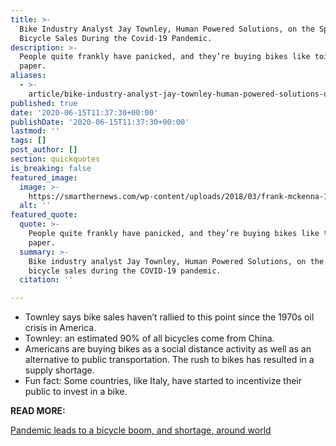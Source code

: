 ```yaml
---
title: >-
  Bike Industry Analyst Jay Townley, Human Powered Solutions, on the Spike in
  Bicycle Sales During the Covid-19 Pandemic.
description: >-
  People quite frankly have panicked, and they’re buying bikes like toilet
  paper.
aliases:
  - >-
    article/bike-industry-analyst-jay-townley-human-powered-solutions-on-the-spike-in-bicycle-sales-during-the-covid-19-pandemic/
published: true
date: '2020-06-15T11:37:30+00:00'
publishDate: '2020-06-15T11:37:30+00:00'
lastmod: ''
tags: []
post_author: []
section: quickquotes
is_breaking: false
featured_image:
  image: >-
    https://smarthernews.com/wp-content/uploads/2018/03/frank-mckenna-132739-unsplash-scaled.jpg
  alt: ''
featured_quote:
  quote: >-
    People quite frankly have panicked, and they’re buying bikes like toilet
    paper.
  summary: >-
    Bike industry analyst Jay Townley, Human Powered Solutions, on the spike in
    bicycle sales during the COVID-19 pandemic.
  citation: ''

---
```

*   Townley says bike sales haven’t rallied to this point since the 1970s oil crisis in America.
*   Townley: an estimated 90% of all bicycles come from China.
*   Americans are buying bikes as a social distance activity as well as an alternative to public transportation. The rush to bikes has resulted in a supply shortage.
*   Fun fact: Some countries, like Italy, have started to incentivize their public to invest in a bike.

**READ MORE:** 

[Pandemic leads to a bicycle boom, and shortage, around world](https://apnews.com/39b3691b8e1ea3d74d1280a75e451a36)